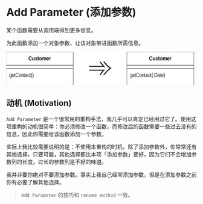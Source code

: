 # Add Parameter (添加参数)

某个函数需要从调用端得到更多信息。

为此函数添加一个对象参数，让该对象带进函数所需信息。

<img src="assets/image-20211216081427334.png" alt="image-20211216081427334" style="zoom:50%;" />

## 动机 (Motivation)

`Add Parameter` 是一个很常用的重构手法，我几乎可以肯定已经用过它了。使用这项重构的动机很简单：你必须修改一个函数，而修改后的函数需要一些过去没有的信息，因此你需要给该函数添加一个参数。

实际上我比较需要说明的是：不使用本重构的时机。除了添加参数外，你常常还有其他选择。只要可能，其他选择都比本项「添加参数」要好，因为它们不会增加参数列的长度。过长的参数列是不好的味道。

我并非要你绝对不要添加参数。事实上我自己经常添加参数，但是在添加参数之前你有必要了解其他选择。

> `Add Parameter` 的技巧和 `rename method` 一致。

